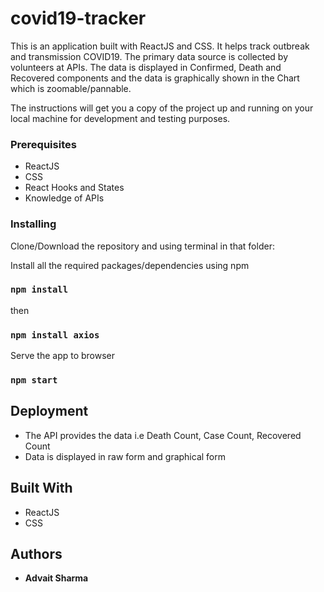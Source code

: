 # covid19-tracker
This is an application built with ReactJS and CSS. It helps track outbreak and transmission COVID19. The primary data source is collected by volunteers at APIs. The data is displayed in Confirmed, Death and Recovered components and the data is graphically shown in the Chart which is zoomable/pannable.

The instructions will get you a copy of the project up and running on your local machine for development and testing purposes.


### Prerequisites
* ReactJS
* CSS
* React Hooks and States
* Knowledge of APIs


### Installing
Clone/Download the repository and using terminal in that folder:

Install all the required packages/dependencies using npm

### `npm install`

then

### `npm install axios`

Serve the app to browser

### `npm start`


## Deployment
* The API provides the data i.e Death Count, Case Count, Recovered Count
* Data is displayed in raw form and graphical form


## Built With
* ReactJS
* CSS


## Authors

* **Advait Sharma**
